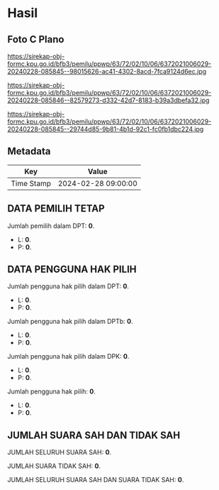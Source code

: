 # Hasil

## Foto C Plano

https://sirekap-obj-formc.kpu.go.id/bfb3/pemilu/ppwp/63/72/02/10/06/6372021006029-20240228-085845--98015626-ac41-4302-8acd-7fca9124d6ec.jpg

https://sirekap-obj-formc.kpu.go.id/bfb3/pemilu/ppwp/63/72/02/10/06/6372021006029-20240228-085846--82579273-d332-42d7-8183-b39a3dbefa32.jpg

https://sirekap-obj-formc.kpu.go.id/bfb3/pemilu/ppwp/63/72/02/10/06/6372021006029-20240228-085845--29744d85-9b81-4b1d-92c1-fc0fb1dbc224.jpg


## Metadata

| Key        | Value               |
| ---------- | ------------------- |
| Time Stamp | 2024-02-28 09:00:00 |


## DATA PEMILIH TETAP

Jumlah pemilih dalam DPT: **0**.
 * L: **0**.
 * P: **0**.

## DATA PENGGUNA HAK PILIH

Jumlah pengguna hak pilih dalam DPT: **0**.
 * L: **0**.
 * P: **0**.

Jumlah pengguna hak pilih dalam DPTb: **0**.
 * L: **0**.
 * P: **0**.

Jumlah pengguna hak pilih dalam DPK: **0**.
 * L: **0**.
 * P: **0**.

Jumlah pengguna hak pilih: **0**.
 * L: **0**.
 * P: **0**.

## JUMLAH SUARA SAH DAN TIDAK SAH

JUMLAH SELURUH SUARA SAH: **0**.

JUMLAH SUARA TIDAK SAH: **0**.

JUMLAH SELURUH SUARA SAH DAN SUARA TIDAK SAH: **0**.


